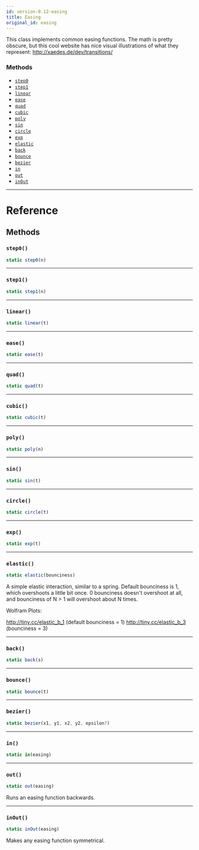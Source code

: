 ```yaml
---
id: version-0.12-easing
title: Easing
original_id: easing
---
```


This class implements common easing functions. The math is pretty obscure, but this cool website has nice visual illustrations of what they represent: http://xaedes.de/dev/transitions/

### Methods

* [`step0`](easing.md#step0)
* [`step1`](easing.md#step1)
* [`linear`](easing.md#linear)
* [`ease`](easing.md#ease)
* [`quad`](easing.md#quad)
* [`cubic`](easing.md#cubic)
* [`poly`](easing.md#poly)
* [`sin`](easing.md#sin)
* [`circle`](easing.md#circle)
* [`exp`](easing.md#exp)
* [`elastic`](easing.md#elastic)
* [`back`](easing.md#back)
* [`bounce`](easing.md#bounce)
* [`bezier`](easing.md#bezier)
* [`in`](easing.md#in)
* [`out`](easing.md#out)
* [`inOut`](easing.md#inout)

---

# Reference

## Methods

### `step0()`

```javascript
static step0(n)
```

---

### `step1()`

```javascript
static step1(n)
```

---

### `linear()`

```javascript
static linear(t)
```

---

### `ease()`

```javascript
static ease(t)
```

---

### `quad()`

```javascript
static quad(t)
```

---

### `cubic()`

```javascript
static cubic(t)
```

---

### `poly()`

```javascript
static poly(n)
```

---

### `sin()`

```javascript
static sin(t)
```

---

### `circle()`

```javascript
static circle(t)
```

---

### `exp()`

```javascript
static exp(t)
```

---

### `elastic()`

```javascript
static elastic(bounciness)
```

A simple elastic interaction, similar to a spring. Default bounciness is 1, which overshoots a little bit once. 0 bounciness doesn't overshoot at all, and bounciness of N > 1 will overshoot about N times.

Wolfram Plots:

http://tiny.cc/elastic_b_1 (default bounciness = 1) http://tiny.cc/elastic_b_3 (bounciness = 3)

---

### `back()`

```javascript
static back(s)
```

---

### `bounce()`

```javascript
static bounce(t)
```

---

### `bezier()`

```javascript
static bezier(x1, y1, x2, y2, epsilon?)
```

---

### `in()`

```javascript
static in(easing)
```

---

### `out()`

```javascript
static out(easing)
```

Runs an easing function backwards.

---

### `inOut()`

```javascript
static inOut(easing)
```

Makes any easing function symmetrical.
